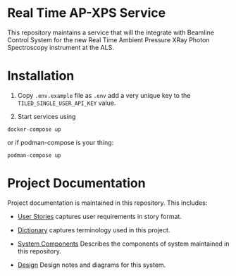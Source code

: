 # Real Time AP-XPS Service
This repository maintains a service that will the integrate with Beamline Control System for the new Real Time Ambient Pressure XRay Photon Spectroscopy instrument at the ALS.

# Installation

1. Copy `.env.example` file as `.env` add a very unique key to the `TILED_SINGLE_USER_API_KEY` value.

2. Start services using

```
docker-compose up
```

or if podman-compose is your thing:

```
podman-compose up
```



# Project Documentation
Project documentation is maintained in this repository. This includes:

- [User Stories](./docs/user_strories.md) captures user requirements in story format.

- [Dictionary](./docs/dictionary.md) captures terminology used in this project.

- [System Components](./docs/system_components.md) Describes the components of system maintained in this repository.

- [Design](./docs/design.md) Design notes and diagrams for this system.